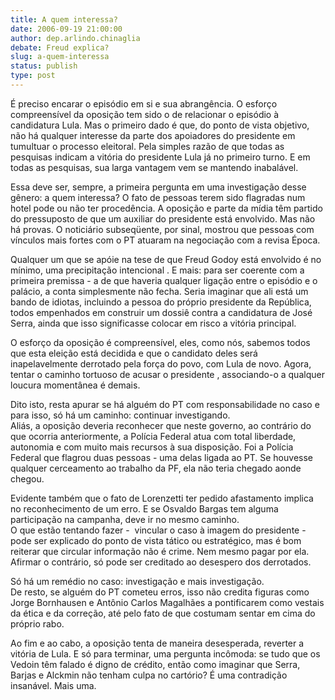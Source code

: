 ```yaml
---
title: A quem interessa?
date: 2006-09-19 21:00:00
author: dep.arlindo.chinaglia
debate: Freud explica?
slug: a-quem-interessa
status: publish 
type: post
---
```


É preciso encarar o episódio em si e sua abrangência. O esforço compreensível da oposição tem sido o de relacionar o episódio à candidatura Lula. Mas o primeiro dado é que, do ponto de vista objetivo, não há qualquer interesse da parte dos apoiadores do presidente em tumultuar o processo eleitoral. Pela simples razão de que todas as pesquisas indicam a vitória do presidente Lula já no primeiro turno. E em todas as pesquisas, sua larga vantagem vem se mantendo inabalável.   
  
Essa deve ser, sempre, a primeira pergunta em uma investigação desse gênero: a quem interessa? O fato de pessoas terem sido flagradas num hotel pode ou não ter procedência. A oposição e parte da mídia têm partido do pressuposto de que um auxiliar do presidente está envolvido. Mas não há provas. O noticiário subseqüente, por sinal, mostrou que pessoas com vínculos mais fortes com o PT atuaram na negociação com a revisa Época.  
  
 Qualquer um que se apóie na tese de que Freud Godoy está envolvido é no mínimo, uma precipitação intencional . E mais: para ser coerente com a primeira premissa - a de que haveria qualquer ligação entre o episódio e o palácio, a conta simplesmente não fecha. Seria imaginar que ali está um bando de idiotas, incluindo a pessoa do próprio presidente da República, todos empenhados em construir um dossiê contra a candidatura de José Serra, ainda que isso significasse colocar em risco a vitória principal.  
  
O esforço da oposição é compreensível, eles, como nós, sabemos todos que esta eleição está decidida e que o candidato deles será inapelavelmente derrotado pela força do povo, com Lula de novo. Agora, tentar o caminho tortuoso de acusar o presidente , associando-o a qualquer loucura momentânea é demais.   
  
Dito isto, resta apurar se há alguém do PT com responsabilidade no caso e para isso, só há um caminho: continuar investigando.   
Aliás, a oposição deveria reconhecer que neste governo, ao contrário do que ocorria anteriormente, a Polícia Federal atua com total liberdade, autonomia e com muito mais recursos à sua disposição. Foi a Polícia Federal que flagrou duas pessoas - uma delas ligada ao PT. Se houvesse qualquer cerceamento ao trabalho da PF, ela não teria chegado aonde chegou.   
  
Evidente também que o fato de Lorenzetti ter pedido afastamento implica no reconhecimento de um erro. E se Osvaldo Bargas tem alguma participação na campanha, deve ir no mesmo caminho.   
O que estão tentando fazer -  vincular o caso à imagem do presidente - pode ser explicado do ponto de vista tático ou estratégico, mas é bom reiterar que circular informação não é crime. Nem mesmo pagar por ela. Afirmar o contrário, só pode ser creditado ao desespero dos derrotados.  
   
Só há um remédio no caso: investigação e mais investigação.   
De resto, se alguém do PT cometeu erros, isso não credita figuras como Jorge Bornhausen e Antônio Carlos Magalhães a pontificarem como vestais da ética e da correção, até pelo fato de que costumam sentar em cima do próprio rabo.  
  
Ao fim e ao cabo, a oposição tenta de maneira desesperada, reverter a vitória de Lula. E só para terminar, uma pergunta incômoda: se tudo que os Vedoin têm falado é digno de crédito, então como imaginar que Serra, Barjas e Alckmin não tenham culpa no cartório? É uma contradição insanável. Mais uma.
